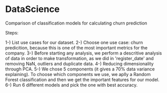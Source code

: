 # DataScience
Comparison of classification models for calculating churn prediction

Steps:

1-) List use cases for our dataset.
2-) Choose one use case: churn predicition, because this is one of the most important metrics for the company.
3-) Before starting any analysis, we perform a descritive analysis of data in order to make transformation, as we did in 'register_date' and removing NaN, outliers and duplicate data.
4-) Reducing dimensionality through PCA.
5-) We chose 5 components (it gives a 70% data variance explaining). To choose which components we use, we aplly a Random Forest classification and then we get the important features for our model.
6-) Run 6 different models and pick the one with best accuracy.
